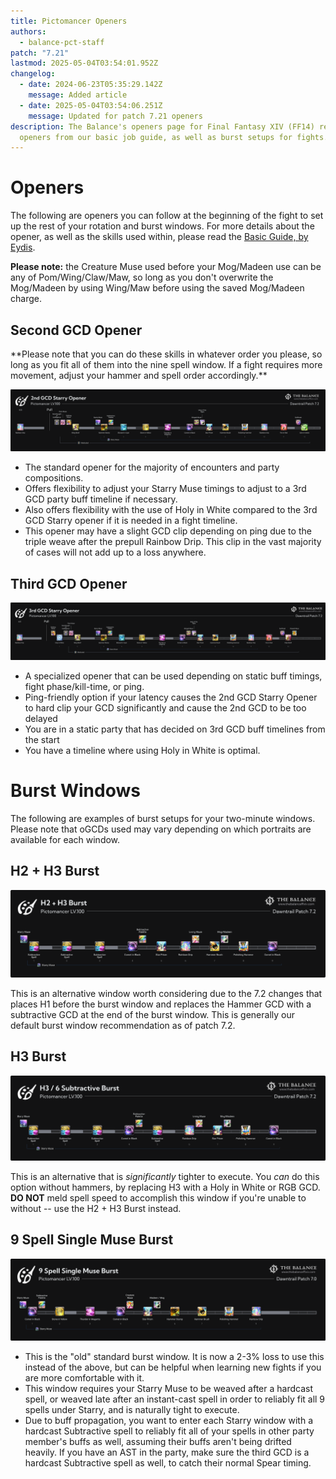 ```yaml
---
title: Pictomancer Openers
authors:
  - balance-pct-staff
patch: "7.21"
lastmod: 2025-05-04T03:54:01.952Z
changelog:
  - date: 2024-06-23T05:35:29.142Z
    message: Added article
  - date: 2025-05-04T03:54:06.251Z
    message: Updated for patch 7.21 openers
description: The Balance's openers page for Final Fantasy XIV (FF14) reviews the
  openers from our basic job guide, as well as burst setups for fights.
---
```

# Openers

The following are openers you can follow at the beginning of the fight to set up the rest of your rotation and burst windows. For more details about the opener, as well as the skills used within, please read the [Basic Guide, by Eydis](https://www.thebalanceffxiv.com/jobs/casters/pictomancer/basic-guide/).

**Please note:** the Creature Muse used before your Mog/Madeen use can be any of Pom/Wing/Claw/Maw, so long as you don't overwrite the Mog/Madeen by using  Wing/Maw before using the saved Mog/Madeen charge.

## Second GCD Opener

﻿\*\*Please note that you can do these skills in whatever order you please, so long as you fit all of them into the nine spell window. If a fight requires more movement, adjust your hammer and spell order accordingly.\*\*<br>

![Pictomancer 2nd GCD Opener](/img/jobs/pct/pictomancer_2nd_gcd_starry_opener.png "Pictomancer 9 Spell Single Muse Opener")

* The standard opener for the majority of encounters and party compositions.
* Offers flexibility to adjust your Starry Muse timings to adjust to a 3rd GCD party buff timeline if necessary.
* Also offers flexibility with the use of Holy in White compared to the 3rd GCD Starry opener if it is needed in a fight timeline.
* This opener may have a slight GCD clip depending on ping due to the triple weave after the prepull Rainbow Drip. This clip in the vast majority of cases will not add up to a loss anywhere.

## Third GCD Opener

![3rd GCD Opener](/img/jobs/pct/pictomancer_3rd_gcd_starry_opener.png "3rd GCD Opener")

* A specialized opener that can be used depending on static buff timings, fight phase/kill-time, or ping.
* Ping-friendly option if your latency causes the 2nd GCD Starry Opener to hard clip your GCD significantly and cause the 2nd GCD to be too delayed
* You are in a static party that has decided on 3rd GCD buff timelines from the start
* You have a timeline where using Holy in White is optimal.

# Burst Windows

The following are examples of burst setups for your two-minute windows. Please note that oGCDs used may vary depending on which portraits are available for each window. 

## H2 + H3 Burst

![H2 H3 Burst](/img/jobs/pct/image_2025-05-03_225335312.png "H2 H3 Burst")

This is an alternative window worth considering due to the 7.2 changes that places H1 before the burst window and replaces the Hammer GCD with a subtractive GCD at the end of the burst window. This is generally our default burst window recommendation as of patch 7.2.

## H3 Burst

![H3 Burst](/img/jobs/pct/1000048079.png "H3 Burst")

This is an alternative that is *significantly* tighter to execute. You *can* do this option without hammers, by replacing H3 with a Holy in White or RGB GCD. **DO NOT** meld spell speed to accomplish this window if you're unable to without -- use the H2 + H3 Burst instead.

## 9 Spell Single Muse Burst

![9 GCD Single Muse Burst](/img/jobs/pct/1000091140.png "9 GCD Single Muse Burst")

* This is the "old" standard burst window. It is now a 2-3% loss to use this instead of the above, but can be helpful when learning new fights if you are more comfortable with it.
* This window requires your Starry Muse to be weaved after a hardcast spell, or weaved late after an instant-cast spell in order to reliably fit all 9 spells under Starry, and is naturally tight to execute.
* Due to buff propagation, you want to enter each Starry window with a hardcast Subtractive spell to reliably fit all of your spells in other party member's buffs as well, assuming their buffs aren't being drifted heavily. If you have an AST in the party, make sure the third GCD is a hardcast Subtractive spell as well, to catch their normal Spear timing.
